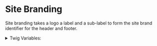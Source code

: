 <!-- This is the general documentation layout. Add or remove any sections as needed, but try to stay consistent across components. -->
# Site Branding

Site branding takes a logo a label and a sub-label to form the site brand identifier for the header and footer.

<details>
  <summary>Twig Variables:</summary>
  ```
  logo: logo,
  label: "California Courts",
  sub_label: "Language Access",
  ```
</details>
